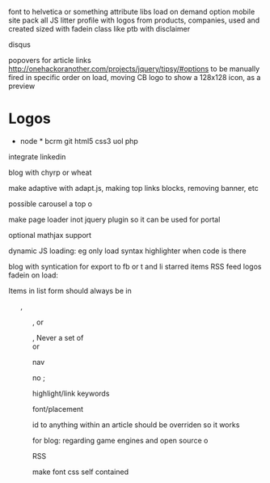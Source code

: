 font to helvetica or something
attribute libs
load on demand option
mobile site
pack all JS
litter profile with logos from products, companies, used and created
sized with fadein class like ptb
with disclaimer

disqus

popovers for article links http://onehackoranother.com/projects/jquery/tipsy/#options
to be manually fired in specific order on load, moving CB logo 
to show a 128x128 icon, as a preview


# Logos
  * node  * 
bcrm
git
html5
css3
uol
php

integrate linkedin

blog with chyrp or wheat


make adaptive with adapt.js, making top links blocks, removing banner, etc


possible carousel a top
o


make page loader inot jquery plugin so it can be used for portal


optional mathjax support

dynamic JS loading: eg only load syntax highlighter when code is there


blog with syntication for export to fb or t and li
starred items RSS feed
logos fadein on load:

Items in list form should always be in <ul>, <ol>, or <dl>, Never a set of <div> or <p> nav


no ;


highlight/link keywords

font/placement


id to anything within an article should be overriden so it works


for blog: regarding game engines and open source
o 

RSS

 <link rel="alternate" type="application/rss+xml" title="RSS" href="http://gimp.lisanet.de/Website/News/rss.xml" />


make font css self contained
